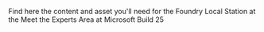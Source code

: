 Find here the content and asset you'll need for the Foundry Local Station at the Meet the Experts Area at Microsoft Build 25

